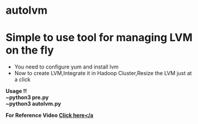 # autolvm
<h1>Simple to use tool for managing LVM on the fly </h1>
 <ul>
   <li>You need to configure yum and install lvm </li>
   <li>Now to create LVM,Integrate it in Hadoop Cluster,Resize the LVM just at a click </li> </ul>
  <b> Usage !! </br>
~python3 pre.py </br>
~python3 autolvm.py </br>



<b>For Reference Video <a href="https://www.linkedin.com/posts/mubingirach_technology-rightmentor-righteducation-activity-6732222413574045696-_Dcq">Click here</a
